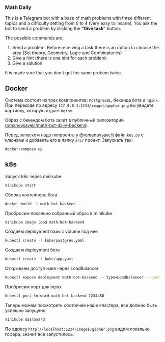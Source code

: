 ### Math Daily

This is a Telegram bot with a base of math problems with three different topics and a difficulty setting from 0 to 4 (very easy to insane).
You ask the bot to send a problem by clicking the **"Give task"** button. 

The possible commands are:
1. Send a problem. Before receiving a task there is an option to choose the area (Set theory, Geometry, Logic and Combinatorics)
1. Give a hint (there is one hint for each problem)
2. Give a solution

It is made sure that you don't get the same probem twice.

## Docker

Система состоит из трех компонентов: `PostgreSQL`, бекенда бота и `nginx`. При переходе по адресу `127.0.0.1:1234/images/gopher.png` вы увидете картинку, которую отдает `nginx`. 

Образ с бекендом бота залит в публичный репозиторий [romanovsavelij/math-bot-daily-backend](https://hub.docker.com/r/romanovsavelij/math-bot-daily-backend). 

Перед запуском надо попросить у [@romanovsavelij](https://t.me/romanovsavelij) файл `key.py` с ключами и добавить его в папку `src/` проект. 
Запускать так:
```bash
docker-compose up
```

## k8s

Запуск k8s через minikube
```bash
minikube start
```

Сборка контейнера бота
```bash
docker build -t math-bot-backend .
```

Пробросим локально собранный образ в minikube
```bash
minikube image load math-bot-backend
```

Создаем deployment базы с volume под нее
```bash
kubectl create -f kube/postgres.yaml
```

Создаем deployment бота
```bash
kubectl create -f kube/app.yaml
```

Открываем доступ изве через LoadBalancer
```bash
kubectl expose deployment math-bot-backend -- type=LoadBalancer ---port=8080
```

Пробросим порт для nginx
```bash
kubectl port-forward math-bot-backend 1234:80
```

Теперь можем посмотреть состояние наше кластера, все должно быть успешно запущено
```bash
minikube dashboard
```

По адресу `http://localhost:1234/images/gopher.png` видим локально гофера, значит все запустилось. 
